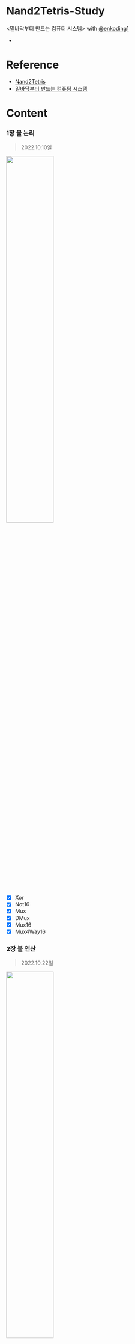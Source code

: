 # Nand2Tetris-Study
<밑바닥부터 만드는 컴퓨터 시스템> with [@enkoding1](https://github.com/enkoding1)
- <The Elements of Computing Systems>

# Reference 
- [Nand2Tetris](https://www.nand2tetris.org/)
- [밑바닥부터 만드는 컴퓨팅 시스템](https://blog.insightbook.co.kr/2019/03/29/%EB%B0%91%EB%B0%94%EB%8B%A5%EB%B6%80%ED%84%B0-%EB%A7%8C%EB%93%9C%EB%8A%94-%EC%BB%B4%ED%93%A8%ED%8C%85-%EC%8B%9C%EC%8A%A4%ED%85%9C/)

# Content

### 1장 불 논리
> 2022.10.10일

<img src="https://user-images.githubusercontent.com/41976906/202856400-66601f3f-82f5-4969-a9a7-f7fa2bdd57eb.jpeg" width="50%">

- [x] Xor
- [x] Not16
- [x] Mux
- [x] DMux
- [x] Mux16
- [x] Mux4Way16

### 2장 불 연산
> 2022.10.22일

<img src="https://user-images.githubusercontent.com/41976906/202856459-3b682a87-3848-4a36-9c24-2fa0a1a5174b.jpeg" width="50%">
<img src="https://user-images.githubusercontent.com/41976906/197333807-ecf28df9-4d9f-44e8-80a6-d81690660da3.PNG" width="70%">

- [x] HalfAdder
- [x] FullAdder
- [x] Inc16(증분기)
- [x] ALU (6 opcodes)

### 3장 순차 논리
> 2022.10월.29일 

<img src="https://user-images.githubusercontent.com/41976906/202856489-28ba1b68-e617-4a0b-8224-381ccebe01a4.jpeg" width="50%">

- [x] 1 Bit register
- [x] 16 Bit register
- [x] RAM8 (16 bit register * 8)
- [x] PC(Program Counter)

### 4장 기계어
> 2022.11.05 


<img src="https://user-images.githubusercontent.com/41976906/200116986-42a556be-9719-4f65-af7d-71a9e142e505.PNG" width="80%">



- [x] Mult.asm (곱셈 프로그램)
- [x] Fill.asm (I/O 조작 프로그램)
